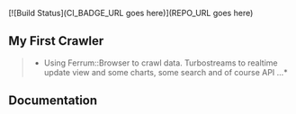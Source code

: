 [![Build Status](CI_BADGE_URL goes here)](REPO_URL goes here)

## My First Crawler

> * Using Ferrum::Browser to crawl data. Turbostreams to realtime update view and some charts, some search and of course API ...*

## Documentation


